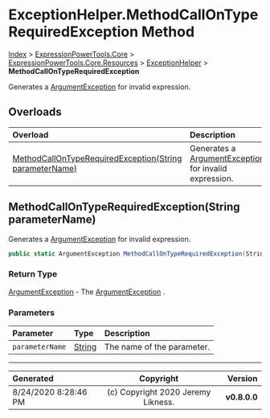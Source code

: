 ﻿# ExceptionHelper.MethodCallOnTypeRequiredException Method

[Index](../index.md) > [ExpressionPowerTools.Core](ExpressionPowerTools.Core.a.md) > [ExpressionPowerTools.Core.Resources](ExpressionPowerTools.Core.Resources.n.md) > [ExceptionHelper](ExpressionPowerTools.Core.Resources.ExceptionHelper.cs.md) > **MethodCallOnTypeRequiredException**

Generates a [ArgumentException](https://docs.microsoft.com/dotnet/api/system.argumentexception) for invalid expression.

## Overloads

| Overload | Description |
| :-- | :-- |
| [MethodCallOnTypeRequiredException(String parameterName)](#methodcallontyperequiredexceptionstring-parametername) | Generates a [ArgumentException](https://docs.microsoft.com/dotnet/api/system.argumentexception) for invalid expression. |
## MethodCallOnTypeRequiredException(String parameterName)

Generates a [ArgumentException](https://docs.microsoft.com/dotnet/api/system.argumentexception) for invalid expression.

```csharp
public static ArgumentException MethodCallOnTypeRequiredException(String parameterName)
```

### Return Type

 [ArgumentException](https://docs.microsoft.com/dotnet/api/system.argumentexception)  - The [ArgumentException](https://docs.microsoft.com/dotnet/api/system.argumentexception) .

### Parameters

| Parameter | Type | Description |
| :-- | :-- | :-- |
| `parameterName` | [String](https://docs.microsoft.com/dotnet/api/system.string) | The name of the parameter. |



---

| Generated | Copyright | Version |
| :-- | :-: | --: |
| 8/24/2020 8:28:46 PM | (c) Copyright 2020 Jeremy Likness. | **v0.8.0.0** |
